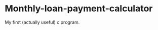 Monthly-loan-payment-calculator
===============================
My first (actually useful) c program.
